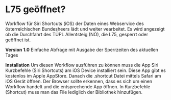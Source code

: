 # L75 geöffnet?
Workflow für Siri Shortcuts (iOS) der Daten eines Webservice des österreichischen Bundesheers lädt und weiter vearbeitet. Es wird angezeigt ob die Durchfahrt des TÜPL Allentsteig (NÖ), die L75, gesperrt oder geöffnet ist.

__Version 1.0__
Einfache Abfrage mit Ausgabe der Sperrzeiten des aktuellen Tages

__Installation__
Um diesen Workflow ausführen zu können muss die App Siri Kurzbefehle (Siri Shortcuts) am iOS Device installiert sein. Diese App gibt es kostenlos im Apple AppStore.
Danach die .shortcut Datei mittels Safari am iOS Gerät öffnen. Der Browser sollte erkennen, dass es sich um einen Workflow handelt und die entsprechende App öffnen.
In Kurzbefehle (Shortcut) muss man das File lediglich der Bibliothek hinzufügen.
